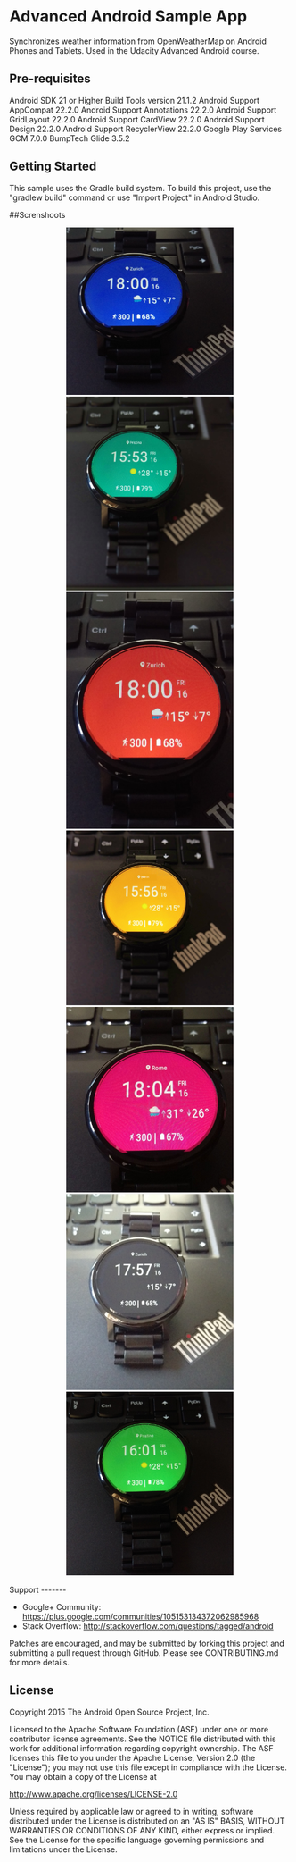 Advanced Android Sample App
===================================

Synchronizes weather information from OpenWeatherMap on Android Phones and Tablets. Used in the Udacity Advanced Android course.

Pre-requisites
--------------
Android SDK 21 or Higher
Build Tools version 21.1.2
Android Support AppCompat 22.2.0
Android Support Annotations 22.2.0
Android Support GridLayout 22.2.0
Android Support CardView 22.2.0
Android Support Design 22.2.0
Android Support RecyclerView 22.2.0
Google Play Services GCM 7.0.0
BumpTech Glide 3.5.2


Getting Started
---------------
This sample uses the Gradle build system.  To build this project, use the
"gradlew build" command or use "Import Project" in Android Studio.


##Screnshoots


<p align="center">
  <img src="https://github.com/aarifi/Udacity-ubiquitous/blob/master/unsplashwatchface/Screenshot/02.jpg?raw=true" width="300" height="300"/>
  <img src="https://github.com/aarifi/Udacity-ubiquitous/blob/master/unsplashwatchface/Screenshot/03.jpg?raw=true" width="300"/>
   <img src="https://github.com/aarifi/Udacity-ubiquitous/blob/master/unsplashwatchface/Screenshot/04.jpg?raw=true" width="300"/>
    <img src="https://github.com/aarifi/Udacity-ubiquitous/blob/master/unsplashwatchface/Screenshot/05.jpg?raw=true" width="300"/>
     <img src="https://github.com/aarifi/Udacity-ubiquitous/blob/master/unsplashwatchface/Screenshot/06.jpg?raw=true" width="300"/>
      <img src="https://github.com/aarifi/Udacity-ubiquitous/blob/master/unsplashwatchface/Screenshot/07.jpg?raw=true" width="300"/>
       <img src="https://github.com/aarifi/Udacity-ubiquitous/blob/master/unsplashwatchface/Screenshot/08.jpg?raw=true" width="300"/>
</p>
Support
-------

- Google+ Community: https://plus.google.com/communities/105153134372062985968
- Stack Overflow: http://stackoverflow.com/questions/tagged/android

Patches are encouraged, and may be submitted by forking this project and
submitting a pull request through GitHub. Please see CONTRIBUTING.md for more details.

License
-------
Copyright 2015 The Android Open Source Project, Inc.

Licensed to the Apache Software Foundation (ASF) under one or more contributor
license agreements.  See the NOTICE file distributed with this work for
additional information regarding copyright ownership.  The ASF licenses this
file to you under the Apache License, Version 2.0 (the "License"); you may not
use this file except in compliance with the License.  You may obtain a copy of
the License at

http://www.apache.org/licenses/LICENSE-2.0

Unless required by applicable law or agreed to in writing, software
distributed under the License is distributed on an "AS IS" BASIS, WITHOUT
WARRANTIES OR CONDITIONS OF ANY KIND, either express or implied.  See the
License for the specific language governing permissions and limitations under
the License.

